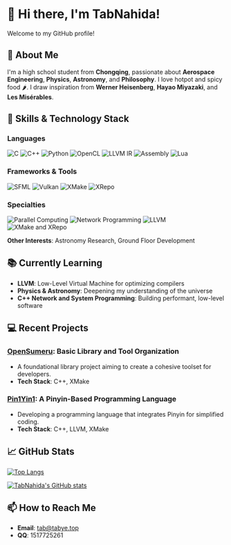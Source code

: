 # 👋 Hi there, I'm TabNahida!

Welcome to my GitHub profile!

## 🌌 About Me

I'm a high school student from **Chongqing**, passionate about **Aerospace Engineering**, **Physics**, **Astronomy**, and **Philosophy**. I love hotpot and spicy food 🌶️. I draw inspiration from **Werner Heisenberg**, **Hayao Miyazaki**, and **Les Misérables**.

## 🚀 Skills & Technology Stack

### **Languages**

![C](https://img.shields.io/badge/-C-A8B9CC?logo=c&logoColor=white&style=flat)
![C++](https://img.shields.io/badge/-C++-00599C?logo=c%2B%2B&logoColor=white&style=flat)
![Python](https://img.shields.io/badge/-Python-3776AB?logo=python&logoColor=white&style=flat)
![OpenCL](https://img.shields.io/badge/-OpenCL-1A1A1A?logo=opencl&logoColor=white&style=flat)
![LLVM IR](https://img.shields.io/badge/-LLVM_IR-262D40?logo=llvm&logoColor=white&style=flat)
![Assembly](https://img.shields.io/badge/-Assembly-525252?style=flat)
![Lua](https://img.shields.io/badge/-Lua-2C2D72?logo=lua&logoColor=white&style=flat)

### **Frameworks & Tools**

![SFML](https://img.shields.io/badge/-SFML-00599C?style=flat)
![Vulkan](https://img.shields.io/badge/-Vulkan-AC162D?logo=vulkan&logoColor=white&style=flat)
![XMake](https://img.shields.io/badge/-XMake-90EE99?style=flat)
![XRepo](https://img.shields.io/badge/-XRepo-90E090?style=flat)

### **Specialties**

![Parallel Computing](https://img.shields.io/badge/-Parallel%20Computing-2E3440?style=flat)
![Network Programming](https://img.shields.io/badge/-Network%20Programming-00ADD8?style=flat)
![LLVM](https://img.shields.io/badge/-LLVM-262D40?style=flat)
![XMake and XRepo](https://img.shields.io/badge/-XMake%20XRepo-85E0A0?style=flat)

**Other Interests**: Astronomy Research, Ground Floor Development

## 📚 Currently Learning

- **LLVM**: Low-Level Virtual Machine for optimizing compilers
- **Physics & Astronomy**: Deepening my understanding of the universe
- **C++ Network and System Programming**: Building performant, low-level software

## 💻 Recent Projects

### [OpenSumeru](https://github.com/TabNahida/OpenSumeru): Basic Library and Tool Organization

- A foundational library project aiming to create a cohesive toolset for developers.
- **Tech Stack**: C++, XMake

### [Pin1Yin1](https://github.com/TabNahida/Pin1Yin1): A Pinyin-Based Programming Language

- Developing a programming language that integrates Pinyin for simplified coding.
- **Tech Stack**: C++, LLVM, XMake

## 📈 GitHub Stats

[![Top Langs](https://github-readme-stats.vercel.app/api/top-langs/?username=TabNahida&layout=compact&theme=radical)](https://github.com/TabNahida)

[![TabNahida's GitHub stats](https://github-readme-stats.vercel.app/api?username=TabNahida&show_icons=true&theme=radical)](https://github.com/TabNahida)

## 📫 How to Reach Me

- **Email**: [tab@tabye.top](mailto:tab@tabye.top)
- **QQ**: 1517725261

